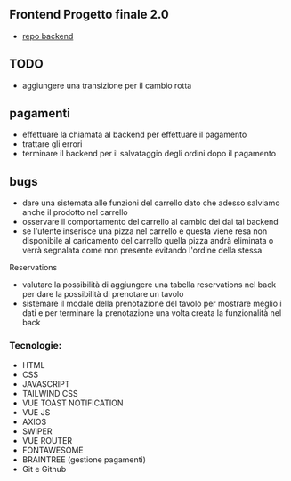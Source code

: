 ## Frontend Progetto finale 2.0

- [repo backend](https://github.com/Francescodc92/pizzeria-backend-laravel-11)

## TODO

- aggiungere una transizione per il cambio rotta

## pagamenti

- effettuare la chiamata al backend per effettuare il pagamento
- trattare gli errori
- terminare il backend per il salvataggio degli ordini dopo il pagamento

## bugs

- dare una sistemata alle funzioni del carrello dato che adesso salviamo anche il prodotto nel carrello
- osservare il comportamento del carrello al cambio dei dai tal backend
- se l'utente inserisce una pizza nel carrello e questa viene resa non disponibile al caricamento del carrello quella pizza andrà eliminata o verrà segnalata come non presente evitando l'ordine della stessa

Reservations

- valutare la possibilità di aggiungere una tabella reservations nel back per dare la possibilità di prenotare un tavolo
- sistemare il modale della prenotazione del tavolo per mostrare meglio i dati e per terminare la prenotazione una volta creata la funzionalità nel back

### Tecnologie:

- HTML
- CSS
- JAVASCRIPT
- TAILWIND CSS
- VUE TOAST NOTIFICATION
- VUE JS
- AXIOS
- SWIPER
- VUE ROUTER
- FONTAWESOME
- BRAINTREE (gestione pagamenti)
- Git e Github
